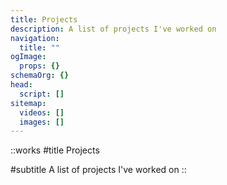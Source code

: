 ```yaml
---
title: Projects
description: A list of projects I've worked on
navigation:
  title: ""
ogImage:
  props: {}
schemaOrg: {}
head:
  script: []
sitemap:
  videos: []
  images: []
---
```


::works
#title
Projects

#subtitle
A list of projects I've worked on
::
